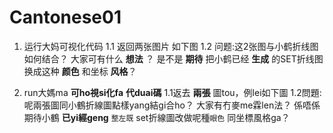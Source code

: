 # Cantonese01

1. 运行大妈可视化代码
1.1 返回两张图片 如下图
1.2 问题:这2张图与小鹤折线图如何结合？
大家可有什么 **想法** ？
是不是 **期待** 把小鹤已经 **生成** 的SET折线图 换成这种 **颜色** 和坐标 **风格**？ 


1. run大媽ma  **可ho視si化fa** **代duai碼**
1.1返去 **兩張** 圖tou，例lei如下圖
1.2問題:呢兩張圖同小鶴折線圖點樣yang結gi合ho？
大家有冇麥me霖len法？
係唔係期待小鶴 **已yi經geng** `整左既` set折線圖改做呢種`眼色` 同坐標風格ga？
